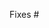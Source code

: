 <!--
Thank you for submitting a pull request!

Here's a checklist you might find useful.
[ ] There is an associated issue that is labeled
  'Bug' or 'help wanted' or is in the Community milestone
[ ] Code is up-to-date with the `master` branch
[ ] You've successfully run `jake runtests` locally
[ ] You've signed the CLA
[ ] There are new or updated unit tests validating the change

Refer to CONTRIBUTING.MD for more details.
  https://github.com/Microsoft/TypeScript/blob/master/CONTRIBUTING.md
-->

Fixes #

